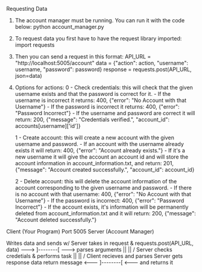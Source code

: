 Requesting Data

1. The account manager must be running. You can run it with the code below:
    python account_manager.py

2. To request data you first have to have the request library imported:
    import requests

3. Then you can send a request in this format:
    API_URL = "http://localhost:5005/account"
    data = {"action": action, "username": username, "password": password}
    response = requests.post(API_URL, json=data)

4. Options for actions:
    0 - Check credentials: this will check that the given username exists and that the password is correct for it.
        - If the username is incorrect it returns: 
            400, {"error": "No Account with that Username"}
        - If the password is incorrect it returns:
            400, {"error": "Password Incorrect"}
        - If the username and password are correct it will return:
            200, {"message": "Credentials verified.", "account_id": accounts[username]['id']}
    
    1 - Create account: this will create a new account with the given username and password.
        - If an account with the username already exists it will return:
            400, {"error": "Account already exists."}
        - If it's a new username it will give the account an account id and will store the  account information in account_information.txt, and return:
            201, {"message": "Account created successfully.", "account_id": account_id}
    
    2 - Delete account: this will delete the account information of the account corresponding to the given username and password.
        - If there is no account with that username:
            400, {"error": "No Account with that Username"}
        - If the password is incorrect:
            400, {"error": "Password Incorrect"}
        - If the account exists, it's information will be permanently deleted from account_information.txt and it will return:
            200, {"message": "Account deleted successfully."}
            

Client (Your Program)              Port 5005        Server (Account Manager)

Writes data and sends w/                            Server takes in request &
requests.post(API_URL, data) ---> ]--------[ --->   parses arguments
                                                                ||
                                                                ||
                                                                \/
                                                    Server checks credetials &
                                                    performs task
                                                                ||
                                                                ||
                                                                \/
Client recieves and parses                          Server gets response data 
return message               <--- ]--------[ <---   and returns it
